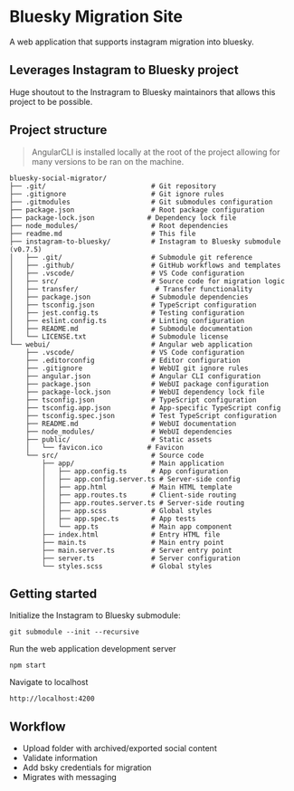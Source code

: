 # Bluesky Migration Site

A web application that supports instagram migration into bluesky. 

## Leverages Instagram to Bluesky project

Huge shoutout to the Instragram to Bluesky maintainors that allows this project to be possible.

## Project structure

> AngularCLI is installed locally at the root of the project allowing for many versions to be ran on the machine.

```
bluesky-social-migrator/
├── .git/                          # Git repository
├── .gitignore                     # Git ignore rules
├── .gitmodules                    # Git submodules configuration
├── package.json                   # Root package configuration
├── package-lock.json             # Dependency lock file
├── node_modules/                  # Root dependencies
├── readme.md                      # This file
├── instagram-to-bluesky/          # Instagram to Bluesky submodule (v0.7.5)
│   ├── .git/                      # Submodule git reference
│   ├── .github/                   # GitHub workflows and templates
│   ├── .vscode/                   # VS Code configuration
│   ├── src/                       # Source code for migration logic
│   ├── transfer/                   # Transfer functionality
│   ├── package.json               # Submodule dependencies
│   ├── tsconfig.json              # TypeScript configuration
│   ├── jest.config.ts             # Testing configuration
│   ├── eslint.config.ts           # Linting configuration
│   ├── README.md                  # Submodule documentation
│   └── LICENSE.txt                # Submodule license
└── webui/                         # Angular web application
    ├── .vscode/                   # VS Code configuration
    ├── .editorconfig              # Editor configuration
    ├── .gitignore                 # WebUI git ignore rules
    ├── angular.json               # Angular CLI configuration
    ├── package.json               # WebUI package configuration
    ├── package-lock.json          # WebUI dependency lock file
    ├── tsconfig.json              # TypeScript configuration
    ├── tsconfig.app.json          # App-specific TypeScript config
    ├── tsconfig.spec.json         # Test TypeScript configuration
    ├── README.md                  # WebUI documentation
    ├── node_modules/              # WebUI dependencies
    ├── public/                    # Static assets
    │   └── favicon.ico           # Favicon
    └── src/                       # Source code
        ├── app/                   # Main application
        │   ├── app.config.ts      # App configuration
        │   ├── app.config.server.ts # Server-side config
        │   ├── app.html           # Main HTML template
        │   ├── app.routes.ts      # Client-side routing
        │   ├── app.routes.server.ts # Server-side routing
        │   ├── app.scss           # Global styles
        │   ├── app.spec.ts        # App tests
        │   └── app.ts             # Main app component
        ├── index.html             # Entry HTML file
        ├── main.ts                # Main entry point
        ├── main.server.ts         # Server entry point
        ├── server.ts              # Server configuration
        └── styles.scss            # Global styles
```

## Getting started

Initialize the Instagram to Bluesky submodule:

```
git submodule --init --recursive
```

Run the web application development server

```
npm start
```

Navigate to localhost

```
http://localhost:4200
```

## Workflow

- Upload folder with archived/exported social content
- Validate information
- Add bsky credentials for migration
- Migrates with messaging